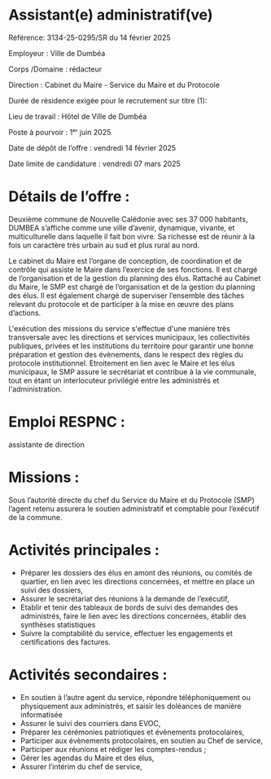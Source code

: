 # Assistant(e) administratif(ve)

Référence: 3134-25-0295/SR du 14 février 2025

Employeur : Ville de Dumbéa

Corps /Domaine : rédacteur

Direction : Cabinet du Maire - Service du Maire et du Protocole

Durée de résidence exigée pour le recrutement sur titre (1):

Lieu de travail : Hôtel de Ville de Dumbéa

Poste à pourvoir : 1ᵉʳ juin 2025

Date de dépôt de l’offre : vendredi 14 février 2025

Date limite de candidature : vendredi 07 mars 2025

# Détails de l’offre :

Deuxième commune de Nouvelle Calédonie avec ses 37 000 habitants, DUMBEA s’affiche comme une ville d’avenir, dynamique, vivante, et multiculturelle dans laquelle il fait bon vivre. Sa richesse est de réunir à la fois un caractère très urbain au sud et plus rural au nord.

Le cabinet du Maire est l’organe de conception, de coordination et de contrôle qui assiste le Maire dans l’exercice de ses fonctions. Il est chargé de l’organisation et de la gestion du planning des élus. Rattaché au Cabinet du Maire, le SMP est chargé de l’organisation et de la gestion du planning des élus. Il est également chargé de superviser l’ensemble des tâches relevant du protocole et de participer à la mise en œuvre des plans d’actions.

L'exécution des missions du service s'effectue d'une manière très transversale avec les directions et services municipaux, les collectivités publiques, privées et les institutions du territoire pour garantir une bonne préparation et gestion des évènements, dans le respect des règles du protocole institutionnel. Etroitement en lien avec le Maire et les élus municipaux, le SMP assure le secrétariat et contribue à la vie communale, tout en étant un interlocuteur privilégié entre les administrés et l'administration.

# Emploi RESPNC :

assistante de direction

# Missions :

Sous l’autorité directe du chef du Service du Maire et du Protocole (SMP) l’agent retenu assurera le soutien administratif et comptable pour l’exécutif de la commune.

# Activités principales :

- Préparer les dossiers des élus en amont des réunions, ou comités de quartier, en lien avec les directions concernées, et mettre en place un suivi des dossiers,
- Assurer le secrétariat des réunions à la demande de l’exécutif,
- Etablir et tenir des tableaux de bords de suivi des demandes des administrés, faire le lien avec les directions concernées, établir des synthèses statistiques
- Suivre la comptabilité du service, effectuer les engagements et certifications des factures.

# Activités secondaires :

- En soutien à l’autre agent du service, répondre téléphoniquement ou physiquement aux administrés, et saisir les doléances de manière informatisée
- Assurer le suivi des courriers dans EVOC,
- Préparer les cérémonies patriotiques et évènements protocolaires,
- Participer aux évènements protocolaires, en soutien au Chef de service,
- Participer aux réunions et rédiger les comptes-rendus ;
- Gérer les agendas du Maire et des élus,
- Assurer l’intérim du chef de service,